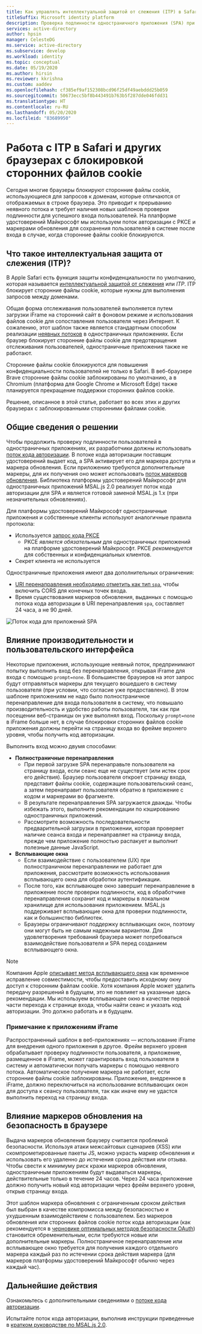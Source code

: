 ```yaml
---
title: Как управлять интеллектуальной защитой от слежения (ITP) в Safari | Azure
titleSuffix: Microsoft identity platform
description: Проверка подлинности одностраничного приложения (SPA) при запрете сторонних файлов cookie.
services: active-directory
author: hpsin
manager: CelesteDG
ms.service: active-directory
ms.subservice: develop
ms.workload: identity
ms.topic: conceptual
ms.date: 05/19/2020
ms.author: hirsin
ms.reviewer: kkrishna
ms.custom: aaddev
ms.openlocfilehash: cf385ef9af152308bcd96f25df49aebddd25b059
ms.sourcegitcommit: 50673ecc5bf8b443491b763b5f287dde046fdd31
ms.translationtype: HT
ms.contentlocale: ru-RU
ms.lasthandoff: 05/20/2020
ms.locfileid: "83689950"
---
```

# <a name="handle-itp-in-safari-and-other-browsers-where-third-party-cookies-are-blocked"></a>Работа с ITP в Safari и других браузерах с блокировкой сторонних файлов cookie

Сегодня многие браузеры блокируют сторонние файлы cookie, использующиеся для запросов к доменам, которые отличаются от отображаемых в строке браузера. Это приводит к прерыванию неявного потока и требует наличия новых шаблонов проверки подлинности для успешного входа пользователей. На платформе удостоверений Майкрософт мы используем поток авторизации с PKCE и маркерами обновления для сохранения пользователей в системе после входа в случае, когда сторонние файлы cookie блокируются.

## <a name="what-is-intelligent-tracking-protection-itp"></a>Что такое интеллектуальная защита от слежения (ITP)?

В Apple Safari есть функция защиты конфиденциальности по умолчанию, которая называется [интеллектуальной защитой от слежения](https://webkit.org/tracking-prevention-policy/) или *ITP*. ITP блокирует сторонние файлы cookie, которые нужны для выполнения запросов между доменами.

Общая форма отслеживания пользователей выполняется путем загрузки iFrame на сторонний сайт в фоновом режиме и использования файлов cookie для сопоставления пользователя через Интернет. К сожалению, этот шаблон также является стандартным способом реализации [неявных потоков](v2-oauth2-implicit-grant-flow.md) в одностраничных приложениях. Если браузер блокирует сторонние файлы cookie для предотвращения отслеживания пользователей, одностраничные приложения также не работают.

Сторонние файлы cookie блокируются для повышения конфиденциальности пользователей не только в Safari. В веб-браузере Brave сторонние файлы cookie заблокированы по умолчанию, а в Chromium (платформа для Google Chrome и Microsoft Edge) также планируется прекращение поддержки сторонних файлов cookie.

Решение, описанное в этой статье, работает во всех этих и других браузерах с заблокированными сторонними файлами cookie.

## <a name="overview-of-the-solution"></a>Общие сведения о решении

Чтобы продолжить проверку подлинности пользователей в одностраничных приложениях, их разработчики должны использовать [поток кода авторизации](v2-oauth2-auth-code-flow.md). В потоке кода авторизации поставщик удостоверений выдает код, а SPA активирует его для маркера доступа и маркера обновления. Если приложению требуются дополнительные маркеры, для их получения оно может использовать [поток маркеров обновления](v2-oauth2-auth-code-flow.md#refresh-the-access-token). Библиотека платформы удостоверений Майкрософт для одностраничных приложений MSAL.js 2.0 реализует поток кода авторизации для SPA и является готовой заменой MSAL.js 1.x (при незначительных обновлениях).

Для платформы удостоверений Майкрософт одностраничные приложения и собственные клиенты используют аналогичные правила протокола:

* Используется [запрос кода PKCE](https://tools.ietf.org/html/rfc7636)
    * PKCE *является обязательным* для одностраничных приложений на платформе удостоверений Майкрософт. PKCE *рекомендуется* для собственных и конфиденциальных клиентов.
* Секрет клиента не используется

Одностраничные приложения имеют два дополнительных ограничения:

* [URI перенаправления необходимо отметить как тип `spa`](v2-oauth2-auth-code-flow.md#setup-required-for-single-page-apps), чтобы включить CORS для конечных точек входа.
* Время существования маркеров обновления, выданных с помощью потока кода авторизации в URI перенаправления `spa`, составляет 24 часа, а не 90 дней.

![Поток кода для приложений SPA](media/v2-oauth-auth-code-spa/active-directory-oauth-code-spa.png)

## <a name="performance-and-ux-implications"></a>Влияние производительности и пользовательского интерфейса

Некоторые приложения, использующие неявный поток, предпринимают попытку выполнить вход без перенаправления, открывая iFrame для входа с помощью `prompt=none`. В большинстве браузеров на этот запрос будут отправляться маркеры для текущего вошедшего в систему пользователя (при условии, что согласие уже предоставлено). В этом шаблоне приложениям не надо было полностраничное перенаправление для входа пользователя в систему, что повышало производительность и удобство работы пользователя, так как при посещении веб-страницы он уже выполнял вход. Поскольку `prompt=none` в iFrame больше нет, в случае блокировки сторонних файлов cookie приложения должны перейти на страницу входа во фрейме верхнего уровня, чтобы получить код авторизации.

Выполнить вход можно двумя способами:

* **Полностраничные перенаправления**
    * При первой загрузке SPA перенаправьте пользователя на страницу входа, если сеанс еще не существует (или истек срок его действия). Браузер пользователя откроет страницу входа, представит файлы cookie, содержащие пользовательский сеанс, а затем перенаправит пользователя обратно в приложение с кодом и маркерами во фрагменте.
    * В результате перенаправления SPA загружается дважды. Чтобы избежать этого, выполните рекомендации по кэшированию одностраничных приложений.
    * Рассмотрите возможность последовательности предварительной загрузки в приложении, которая проверяет наличие сеанса входа и перенаправляет на страницу входа, прежде чем приложение полностью распакует и выполнит полезные данные JavaScript.
* **Всплывающие окна**
    * Если взаимодействие с пользователем (UX) при полностраничном перенаправлении не работает для приложения, рассмотрите возможность использования всплывающего окна для обработки аутентификации.
    * После того, как всплывающее окно завершит перенаправление в приложение после проверки подлинности, код в обработчике перенаправления сохранит код и маркеры в локальном хранилище для использования приложением. MSAL.js поддерживает всплывающие окна для проверки подлинности, как и большинство библиотек.
    * Браузеры ограничивают поддержку всплывающих окон, поэтому они могут быть не самым надежным вариантом. Для удовлетворения требований браузера может потребоваться взаимодействие пользователя и SPA перед созданием всплывающего окна.

>[!NOTE]
> Компания Apple [описывает метод всплывающего окна](https://webkit.org/blog/8311/intelligent-tracking-prevention-2-0/) как временное исправление совместимости, чтобы предоставить исходному окну доступ к сторонним файлам cookie. Хотя компания Apple может удалить передачу разрешений в будущем, это не повлияет на указанные здесь рекомендации. Мы используем всплывающее окно в качестве первой части перехода к странице входа, чтобы найти сеанс и указать код авторизации. Это должно работать и в будущем.

### <a name="a-note-on-iframe-apps"></a>Примечание к приложениям iFrame

Распространенный шаблон в веб-приложениях — использование iFrame для внедрения одного приложения в другое. Фрейм верхнего уровня обрабатывает проверку подлинности пользователя, а приложение, размещенное в iFrame, может гарантировать вход пользователя в систему и автоматически получать маркеры с помощью неявного потока. Автоматическое получение маркера не работает, если сторонние файлы cookie заблокированы. Приложение, внедренное в iFrame, должно переключиться на использование всплывающих окон для доступа к сеансу пользователя, так как иначе ему не удастся выполнить переход на страницу входа.

## <a name="security-implications-of-refresh-tokens-in-the-browser"></a>Влияние маркеров обновления на безопасность в браузере

Выдача маркеров обновления браузеру считается проблемой безопасности. Используя атаки межсайтовых сценариев (XSS) или скомпрометированные пакеты JS, можно украсть маркер обновления и использовать его удаленно до истечения срока действия или отзыва. Чтобы свести к минимуму риск кражи маркеров обновления, одностраничным приложениям будут выдаваться маркеры, действительные только в течение 24 часов. Через 24 часа приложение должно получить новый код авторизации через фрейм верхнего уровня, открыв страницу входа.

Этот шаблон маркера обновления с ограниченным сроком действия был выбран в качестве компромисса между безопасностью и ухудшенным взаимодействием с пользователем. Без маркеров обновления или сторонних файлов cookie поток кода авторизации (как рекомендуется в [черновике оптимальных методов безопасности OAuth](https://tools.ietf.org/html/draft-ietf-oauth-security-topics-14)) становится обременительным, если требуются новые или дополнительные маркеры. Полностраничное перенаправление или всплывающее окно требуется для получения каждого отдельного маркера каждый раз по истечении срока действия маркера (для маркеров платформы удостоверений Майкрософт обычно через каждый час).

## <a name="next-steps"></a>Дальнейшие действия

Ознакомьтесь с дополнительными сведениями о [потоке кода авторизации](v2-oauth2-auth-code-flow.md).

Испытайте поток кода авторизации, выполнив инструкции приведенные в [кратком руководстве по MSAL.js 2.0](quickstart-v2-javascript-auth-code.md).
